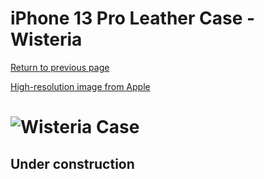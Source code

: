 # iPhone 13 Pro Leather Case - Wisteria

[Return to previous page](/iphone_13)

[High-resolution image from Apple](https://store.storeimages.cdn-apple.com/8756/as-images.apple.com/is//MM1F3?wid=4500&hei=4500&fmt=png)

# ![Wisteria Case](/everyphone/MM1F3.png)

## Under construction
